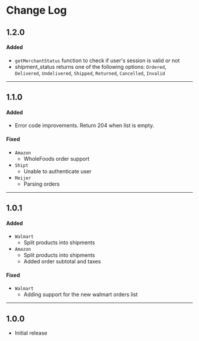 # Change Log

## 1.2.0

#### Added
* `getMerchantStatus` function to check if user's session is valid or not
* shipment_status returns one of the following options: `Ordered`, `Delivered`, `Undelivered`, `Shipped`, `Returned`, `Cancelled`, `Invalid`

---
## 1.1.0

#### Added
* Error code improvements. Return 204 when list is empty.

#### Fixed
* `Amazon`
    * WholeFoods order support 
* `Shipt`
    * Unable to authenticate user 
* `Meijer`
    * Parsing orders 
    

---
## 1.0.1

#### Added
* `Walmart`
    * Split products into shipments 
* `Amazon`
    * Split products into shipments 
    * Added order subtotal and taxes 

#### Fixed
* `Walmart`
    * Adding support for the new walmart orders list


---
## 1.0.0
- Initial release

